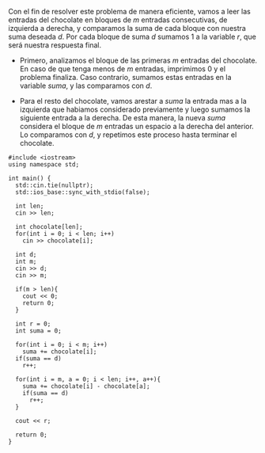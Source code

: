 Con el fin de resolver este problema de manera eficiente, vamos a leer las entradas del chocolate en bloques de $m$ entradas consecutivas, de izquierda a derecha, y comparamos la suma de cada bloque con nuestra suma deseada $d$. Por cada bloque de suma $d$ sumamos $1$ a la variable $r$, que será nuestra respuesta final.

- Primero, analizamos el bloque de las primeras $m$ entradas del chocolate. En caso de que tenga menos de $m$ entradas, imprimimos $0$ y el problema finaliza. Caso contrario, sumamos estas entradas en la variable $suma$, y las comparamos con $d$.

- Para el resto del chocolate, vamos arestar a $suma$ la entrada mas a la izquierda que habiamos considerado previamente y luego sumamos la siguiente entrada a la derecha. De esta manera, la nueva $suma$ considera el bloque de $m$ entradas un espacio a la derecha del anterior. Lo comparamos con $d$, y repetimos este proceso hasta terminar el chocolate.

```
#include <iostream>
using namespace std;

int main() {
  std::cin.tie(nullptr);
  std::ios_base::sync_with_stdio(false);

  int len;
  cin >> len;

  int chocolate[len];
  for(int i = 0; i < len; i++)
    cin >> chocolate[i];

  int d;
  int m;
  cin >> d;
  cin >> m;

  if(m > len){
    cout << 0;
    return 0;
  }

  int r = 0;
  int suma = 0;

  for(int i = 0; i < m; i++)
    suma += chocolate[i];
  if(suma == d)
    r++;

  for(int i = m, a = 0; i < len; i++, a++){
    suma += chocolate[i] - chocolate[a];
    if(suma == d)
      r++;
  }
  
  cout << r;

  return 0;
}
```
